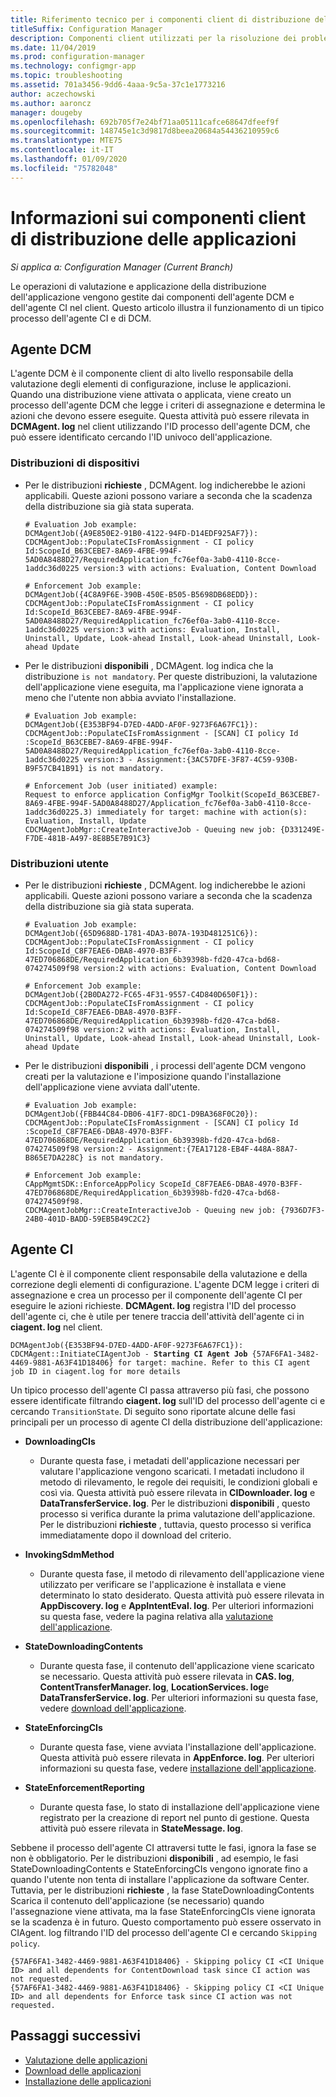 ```yaml
---
title: Riferimento tecnico per i componenti client di distribuzione delle applicazioni
titleSuffix: Configuration Manager
description: Componenti client utilizzati per la risoluzione dei problemi di distribuzione delle applicazioni in Configuration Manager.
ms.date: 11/04/2019
ms.prod: configuration-manager
ms.technology: configmgr-app
ms.topic: troubleshooting
ms.assetid: 701a3456-9dd6-4aaa-9c5a-37c1e1773216
author: aczechowski
ms.author: aaroncz
manager: dougeby
ms.openlocfilehash: 692b705f7e24bf71aa05111cafce68647dfeef9f
ms.sourcegitcommit: 148745e1c3d9817d8beea20684a54436210959c6
ms.translationtype: MTE75
ms.contentlocale: it-IT
ms.lasthandoff: 01/09/2020
ms.locfileid: "75782048"
---
```

# <a name="understanding-application-deployment-client-components"></a>Informazioni sui componenti client di distribuzione delle applicazioni

*Si applica a: Configuration Manager (Current Branch)*

Le operazioni di valutazione e applicazione della distribuzione dell'applicazione vengono gestite dai componenti dell'agente DCM e dell'agente CI nel client. Questo articolo illustra il funzionamento di un tipico processo dell'agente CI e di DCM.

## <a name="dcm-agent"></a>Agente DCM

L'agente DCM è il componente client di alto livello responsabile della valutazione degli elementi di configurazione, incluse le applicazioni. Quando una distribuzione viene attivata o applicata, viene creato un processo dell'agente DCM che legge i criteri di assegnazione e determina le azioni che devono essere eseguite. Questa attività può essere rilevata in **DCMAgent. log** nel client utilizzando l'ID processo dell'agente DCM, che può essere identificato cercando l'ID univoco dell'applicazione.

### <a name="device-deployments"></a>Distribuzioni di dispositivi

- Per le distribuzioni **richieste** , DCMAgent. log indicherebbe le azioni applicabili. Queste azioni possono variare a seconda che la scadenza della distribuzione sia già stata superata.

    ```text
    # Evaluation Job example:
    DCMAgentJob({A9E850E2-91B0-4122-94FD-D14EDF925AF7}): CDCMAgentJob::PopulateCIsFromAssignment - CI policy Id:ScopeId_B63CEBE7-8A69-4FBE-994F-5AD0A8488D27/RequiredApplication_fc76ef0a-3ab0-4110-8cce-1addc36d0225 version:3 with actions: Evaluation, Content Download

    # Enforcement Job example:
    DCMAgentJob({4C8A9F6E-390B-450E-B505-B5698DB68EDD}): CDCMAgentJob::PopulateCIsFromAssignment - CI policy Id:ScopeId_B63CEBE7-8A69-4FBE-994F-5AD0A8488D27/RequiredApplication_fc76ef0a-3ab0-4110-8cce-1addc36d0225 version:3 with actions: Evaluation, Install, Uninstall, Update, Look-ahead Install, Look-ahead Uninstall, Look-ahead Update
    ```

- Per le distribuzioni **disponibili** , DCMAgent. log indica che la distribuzione `is not mandatory`. Per queste distribuzioni, la valutazione dell'applicazione viene eseguita, ma l'applicazione viene ignorata a meno che l'utente non abbia avviato l'installazione.

    ```text
    # Evaluation Job example:
    DCMAgentJob({E353BF94-D7ED-4ADD-AF0F-9273F6A67FC1}): CDCMAgentJob::PopulateCIsFromAssignment - [SCAN] CI policy Id :ScopeId_B63CEBE7-8A69-4FBE-994F-5AD0A8488D27/RequiredApplication_fc76ef0a-3ab0-4110-8cce-1addc36d0225 version:3 - Assignment:{3AC57DFE-3F87-4C59-930B-B9F57CB41B91} is not mandatory.

    # Enforcement Job (user initiated) example:
    Request to enforce application ConfigMgr Toolkit(ScopeId_B63CEBE7-8A69-4FBE-994F-5AD0A8488D27/Application_fc76ef0a-3ab0-4110-8cce-1addc36d0225.3) immediately for target: machine with action(s): Evaluation, Install, Update
    CDCMAgentJobMgr::CreateInteractiveJob - Queuing new job: {D331249E-F7DE-481B-A497-8E8B5E7B91C3}

    ```

### <a name="user-deployments"></a>Distribuzioni utente

- Per le distribuzioni **richieste** , DCMAgent. log indicherebbe le azioni applicabili. Queste azioni possono variare a seconda che la scadenza della distribuzione sia già stata superata.

    ```text
    # Evaluation Job example:
    DCMAgentJob({65D9688D-1781-4DA3-B07A-193D481251C6}): CDCMAgentJob::PopulateCIsFromAssignment - CI policy Id:ScopeId_C8F7EAE6-DBA8-4970-B3FF-47ED706868DE/RequiredApplication_6b39398b-fd20-47ca-bd68-074274509f98 version:2 with actions: Evaluation, Content Download

    # Enforcement Job example:
    DCMAgentJob({2B0DA272-FC65-4F31-9557-C4D840D650F1}): CDCMAgentJob::PopulateCIsFromAssignment - CI policy Id:ScopeId_C8F7EAE6-DBA8-4970-B3FF-47ED706868DE/RequiredApplication_6b39398b-fd20-47ca-bd68-074274509f98 version:2 with actions: Evaluation, Install, Uninstall, Update, Look-ahead Install, Look-ahead Uninstall, Look-ahead Update
    ```

- Per le distribuzioni **disponibili** , i processi dell'agente DCM vengono creati per la valutazione e l'imposizione quando l'installazione dell'applicazione viene avviata dall'utente.

    ```text
    # Evaluation Job example:
    DCMAgentJob({FBB44C84-DB06-41F7-8DC1-D9BA368F0C20}): CDCMAgentJob::PopulateCIsFromAssignment - [SCAN] CI policy Id :ScopeId_C8F7EAE6-DBA8-4970-B3FF-47ED706868DE/RequiredApplication_6b39398b-fd20-47ca-bd68-074274509f98 version:2 - Assignment:{7EA17128-EB4F-448A-88A7-B865E7DA228C} is not mandatory.

    # Enforcement Job example:
    CAppMgmtSDK::EnforceAppPolicy ScopeId_C8F7EAE6-DBA8-4970-B3FF-47ED706868DE/RequiredApplication_6b39398b-fd20-47ca-bd68-074274509f98.
    CDCMAgentJobMgr::CreateInteractiveJob - Queuing new job: {7936D7F3-24B0-401D-BADD-59EB5B49C2C2}
    ```

## <a name="ci-agent"></a>Agente CI

L'agente CI è il componente client responsabile della valutazione e della correzione degli elementi di configurazione. L'agente DCM legge i criteri di assegnazione e crea un processo per il componente dell'agente CI per eseguire le azioni richieste. **DCMAgent. log** registra l'ID del processo dell'agente ci, che è utile per tenere traccia dell'attività dell'agente ci in **ciagent. log** nel client.

<pre><code class="lang-text">DCMAgentJob({E353BF94-D7ED-4ADD-AF0F-9273F6A67FC1}): CDCMAgent::InitiateCIAgentJob - <b>Starting CI Agent Job</b> {57AF6FA1-3482-4469-9881-A63F41D18406} for target: machine. Refer to this CI agent job ID in ciagent.log for more details
</code></pre>

Un tipico processo dell'agente CI passa attraverso più fasi, che possono essere identificate filtrando **ciagent. log** sull'ID del processo dell'agente ci e cercando `TransitionState`. Di seguito sono riportate alcune delle fasi principali per un processo di agente CI della distribuzione dell'applicazione:

- **DownloadingCIs**
  - Durante questa fase, i metadati dell'applicazione necessari per valutare l'applicazione vengono scaricati. I metadati includono il metodo di rilevamento, le regole dei requisiti, le condizioni globali e così via. Questa attività può essere rilevata in **CIDownloader. log** e **DataTransferService. log**. Per le distribuzioni **disponibili** , questo processo si verifica durante la prima valutazione dell'applicazione. Per le distribuzioni **richieste** , tuttavia, questo processo si verifica immediatamente dopo il download del criterio.

- **InvokingSdmMethod**
  - Durante questa fase, il metodo di rilevamento dell'applicazione viene utilizzato per verificare se l'applicazione è installata e viene determinato lo stato desiderato. Questa attività può essere rilevata in **AppDiscovery. log** e **AppIntentEval. log**. Per ulteriori informazioni su questa fase, vedere la pagina relativa alla [valutazione dell'applicazione](/sccm/apps/understand/deployment-evaluation-technical-reference).

- **StateDownloadingContents**
  - Durante questa fase, il contenuto dell'applicazione viene scaricato se necessario. Questa attività può essere rilevata in **CAS. log**, **ContentTransferManager. log**, **LocationServices. log**e **DataTransferService. log**. Per ulteriori informazioni su questa fase, vedere [download dell'applicazione](/sccm/apps/understand/deployment-download-technical-reference).

- **StateEnforcingCIs**
  - Durante questa fase, viene avviata l'installazione dell'applicazione. Questa attività può essere rilevata in **AppEnforce. log**. Per ulteriori informazioni su questa fase, vedere [installazione dell'applicazione](/sccm/apps/understand/deployment-install-technical-reference).

- **StateEnforcementReporting**
  - Durante questa fase, lo stato di installazione dell'applicazione viene registrato per la creazione di report nel punto di gestione. Questa attività può essere rilevata in **StateMessage. log**.

Sebbene il processo dell'agente CI attraversi tutte le fasi, ignora la fase se non è obbligatorio. Per le distribuzioni **disponibili** , ad esempio, le fasi StateDownloadingContents e StateEnforcingCIs vengono ignorate fino a quando l'utente non tenta di installare l'applicazione da software Center. Tuttavia, per le distribuzioni **richieste** , la fase StateDownloadingContents Scarica il contenuto dell'applicazione (se necessario) quando l'assegnazione viene attivata, ma la fase StateEnforcingCIs viene ignorata se la scadenza è in futuro. Questo comportamento può essere osservato in CIAgent. log filtrando l'ID del processo dell'agente CI e cercando `Skipping policy`.

```text
{57AF6FA1-3482-4469-9881-A63F41D18406} - Skipping policy CI <CI Unique ID> and all dependents for ContentDownload task since CI action was not requested.
{57AF6FA1-3482-4469-9881-A63F41D18406} - Skipping policy CI <CI Unique ID> and all dependents for Enforce task since CI action was not requested.
```

## <a name="next-steps"></a>Passaggi successivi

- [Valutazione delle applicazioni](/sccm/apps/understand/deployment-evaluation-technical-reference)
- [Download delle applicazioni](/sccm/apps/understand/deployment-download-technical-reference)
- [Installazione delle applicazioni](/sccm/apps/understand/deployment-install-technical-reference)
